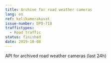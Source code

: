 ```yaml
---
title: Archive for road weather cameras
lang: en
ref: kelikamerakuvat
issue-number: DPO-718
traffictypes:
  - Road traffic
status: finished
date: 2019-10-08
---
```


API for archived road weather cameras (last 24h)
